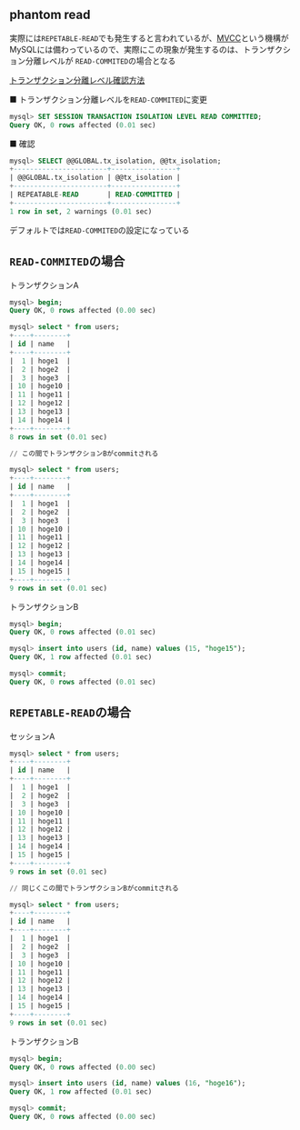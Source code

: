## phantom read

実際には`REPETABLE-READ`でも発生すると言われているが、[MVCC](https://dev.mysql.com/doc/refman/8.0/en/innodb-multi-versioning.html)という機構がMySQLには備わっているので、実際にこの現象が発生するのは、トランザクション分離レベルが `READ-COMMITED`の場合となる

[トランザクション分離レベル確認方法](https://marock.tokyo/2021/07/13/mysql-%E3%83%88%E3%83%A9%E3%83%B3%E3%82%B6%E3%82%AF%E3%82%B7%E3%83%A7%E3%83%B3%E5%88%86%E9%9B%A2%E3%83%AC%E3%83%99%E3%83%AB%E3%82%92%E7%A2%BA%E8%AA%8D%E3%81%99%E3%82%8B%E6%96%B9%E6%B3%95/)


■ トランザクション分離レベルを`READ-COMMITED`に変更
``` sql
mysql> SET SESSION TRANSACTION ISOLATION LEVEL READ COMMITTED;
Query OK, 0 rows affected (0.01 sec)
```
■ 確認
``` sql
mysql> SELECT @@GLOBAL.tx_isolation, @@tx_isolation;
+-----------------------+----------------+
| @@GLOBAL.tx_isolation | @@tx_isolation |
+-----------------------+----------------+
| REPEATABLE-READ       | READ-COMMITTED |
+-----------------------+----------------+
1 row in set, 2 warnings (0.01 sec)
```

デフォルトでは`READ-COMMITED`の設定になっている


## `READ-COMMITED`の場合

トランザクションA
``` sql
mysql> begin;
Query OK, 0 rows affected (0.00 sec)

mysql> select * from users;
+----+--------+
| id | name   |
+----+--------+
|  1 | hoge1  |
|  2 | hoge2  |
|  3 | hoge3  |
| 10 | hoge10 |
| 11 | hoge11 |
| 12 | hoge12 |
| 13 | hoge13 |
| 14 | hoge14 |
+----+--------+
8 rows in set (0.01 sec)

// この間でトランザクションBがcommitされる

mysql> select * from users;
+----+--------+
| id | name   |
+----+--------+
|  1 | hoge1  |
|  2 | hoge2  |
|  3 | hoge3  |
| 10 | hoge10 |
| 11 | hoge11 |
| 12 | hoge12 |
| 13 | hoge13 |
| 14 | hoge14 |
| 15 | hoge15 |
+----+--------+
9 rows in set (0.01 sec)
```


トランザクションB
``` sql
mysql> begin;
Query OK, 0 rows affected (0.01 sec)

mysql> insert into users (id, name) values (15, "hoge15");
Query OK, 1 row affected (0.01 sec)

mysql> commit;
Query OK, 0 rows affected (0.01 sec)
```

## `REPETABLE-READ`の場合

セッションA
``` sql
mysql> select * from users;
+----+--------+
| id | name   |
+----+--------+
|  1 | hoge1  |
|  2 | hoge2  |
|  3 | hoge3  |
| 10 | hoge10 |
| 11 | hoge11 |
| 12 | hoge12 |
| 13 | hoge13 |
| 14 | hoge14 |
| 15 | hoge15 |
+----+--------+
9 rows in set (0.01 sec)

// 同じくこの間でトランザクションBがcommitされる

mysql> select * from users;
+----+--------+
| id | name   |
+----+--------+
|  1 | hoge1  |
|  2 | hoge2  |
|  3 | hoge3  |
| 10 | hoge10 |
| 11 | hoge11 |
| 12 | hoge12 |
| 13 | hoge13 |
| 14 | hoge14 |
| 15 | hoge15 |
+----+--------+
9 rows in set (0.01 sec)
```

トランザクションB

```sql
mysql> begin;
Query OK, 0 rows affected (0.00 sec)

mysql> insert into users (id, name) values (16, "hoge16");
Query OK, 1 row affected (0.01 sec)

mysql> commit;
Query OK, 0 rows affected (0.00 sec)
```

